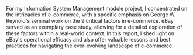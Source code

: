 For my Information System Management module project, I concentrated on the intricacies of e-commerce, with a specific emphasis on George W. Reynold's seminal work on the 9 critical factors in e-commerce. eBay served as an exemplary case study, allowing for a detailed exploration of these factors within a real-world context. In this report, I shed light on eBay's operational efficacy and also offer valuable lessons and best practices for navigating the ever-evolving landscape of e-commerce.
